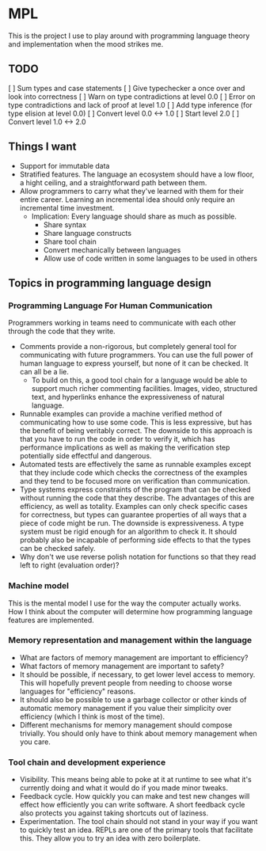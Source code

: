 # MPL

This is the project I use to play around with programming language theory and implementation when the mood strikes me.

## TODO

[ ] Sum types and case statements
[ ] Give typechecker a once over and look into correctness
[ ] Warn on type contradictions at level 0.0
[ ] Error on type contradictions and lack of proof at level 1.0
[ ] Add type inference (for type elision at level 0.0)
[ ] Convert level 0.0 <-> 1.0
[ ] Start level 2.0
[ ] Convert level 1.0 <-> 2.0

## Things I want

* Support for immutable data
* Stratified features. The language an ecosystem should have a low floor, a hight ceiling, and a straightforward path between them.
* Allow programmers to carry what they've learned with them for their entire career. Learning an incremental idea should only require an incremental time investment.
  * Implication: Every language should share as much as possible.
    * Share syntax
    * Share language constructs
    * Share tool chain
    * Convert mechanically between languages
    * Allow use of code written in some languages to be used in others

## Topics in programming language design

### Programming Language For Human Communication

Programmers working in teams need to communicate with each other through the code that they write.

* Comments provide a non-rigorous, but completely general tool for communicating with future programmers. You can use the full power of human language to express yourself, but none of it can be checked. It can all be a lie.
  * To build on this, a good tool chain for a language would be able to support much richer commenting facilities. Images, video, structured text, and hyperlinks enhance the expressiveness of natural language.
* Runnable examples can provide a machine verified method of communicating how to use some code. This is less expressive, but has the benefit of being veritably correct. The downside to this approach is that you have to run the code in order to verify it, which has performance implications as well as making the verification step potentially side effectful and dangerous.
* Automated tests are effectively the same as runnable examples except that they include code which checks the correctness of the examples and they tend to be focused more on verification than communication.
* Type systems express constraints of the program that can be checked without running the code that they describe. The advantages of this are efficiency, as well as totality. Examples can only check specific cases for correctness, but types can guarantee properties of all ways that a piece of code might be run. The downside is expressiveness. A type system must be rigid enough for an algorithm to check it. It should probably also be incapable of performing side effects to that the types can be checked safely.
* Why don't we use reverse polish notation for functions so that they read left to right (evaluation order)?

### Machine model

This is the mental model I use for the way the computer actually works. How I think about the computer will determine how programming language features are implemented.

### Memory representation and management within the language

* What are factors of memory management are important to efficiency?
* What factors of memory management are important to safety?
* It should be possible, if necessary, to get lower level access to memory. This will hopefully prevent people from needing to choose worse languages for "efficiency" reasons.
* It should also be possible to use a garbage collector or other kinds of automatic memory management if you value their simplicity over efficiency (which I think is most of the time).
* Different mechanisms for memory management should compose trivially. You should only have to think about memory management when you care.

### Tool chain and development experience

* Visibility. This means being able to poke at it at runtime to see what it's currently doing and what it would do if you made minor tweaks.
* Feedback cycle. How quickly you can make and test new changes will effect how efficiently you can write software. A short feedback cycle also protects you against taking shortcuts out of laziness.
* Experimentation. The tool chain should not stand in your way if you want to quickly test an idea. REPLs are one of the primary tools that facilitate this. They allow you to try an idea with zero boilerplate.
